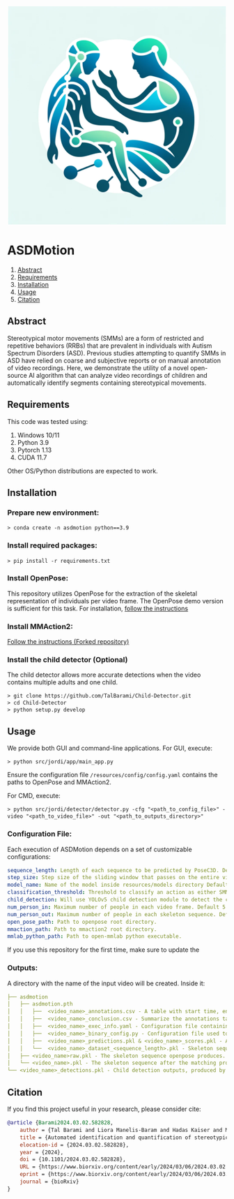 <p align="center">
  <img src="/resources/logo_jordi.webp" alt="ASDMotion" width="500"/>
</p>


# ASDMotion

1. [Abstract](#abstract)
2. [Requirements](#requirements)
3. [Installation](#installation)
4. [Usage](#usage)
5. [Citation](#citation)


## Abstract
Stereotypical motor movements (SMMs) are a form of restricted and repetitive behaviors (RRBs) that are prevalent in individuals with Autism Spectrum Disorders (ASD). Previous studies attempting to quantify SMMs in ASD have relied on coarse and subjective reports or on manual annotation of video recordings. Here, we demonstrate the utility of a novel open-source AI algorithm that can analyze video recordings of children and automatically identify segments containing stereotypical movements.

## Requirements
This code was tested using:
1. Windows 10/11
2. Python 3.9
3. Pytorch 1.13
4. CUDA 11.7

Other OS/Python distributions are expected to work.

## Installation
### Prepare new environment:
```console
> conda create -n asdmotion python==3.9
```
### Install required packages:
```console
> pip install -r requirements.txt
```

### Install OpenPose:
This repository utilizes OpenPose for the extraction of the skeletal representation of individuals per video frame.
The OpenPose demo version is sufficient for this task. For installation, [follow the instructions](https://github.com/CMU-Perceptual-Computing-Lab/openpose/blob/master/doc/01_demo.md)

### Install MMAction2:
[Follow the instructions (Forked repository)](https://github.com/TalBarami/mmaction2)


### Install the child detector (Optional)
The child detector allows more accurate detections when the video contains multiple adults and one child.
```console
> git clone https://github.com/TalBarami/Child-Detector.git
> cd Child-Detector
> python setup.py develop
```

## Usage
We provide both GUI and command-line applications.
For GUI, execute:
```console
> python src/jordi/app/main_app.py
```
Ensure the configuration file `/resources/config/config.yaml` contains the paths to OpenPose and MMAction2.

For CMD, execute:
```console
> python src/jordi/detector/detector.py -cfg "<path_to_config_file>" -video "<path_to_video_file>" -out "<path_to_outputs_directory>"
```

### Configuration File:
Each execution of ASDMotion depends on a set of customizable configurations:
```yaml
sequence_length: Length of each sequence to be predicted by PoseC3D. Default 200.
step_size: Step size of the sliding window that passes on the entire video. Default 30.
model_name: Name of the model inside resources/models directory Default 'asdmotion'.
classification_threshold: Threshold to classify an action as either SMM or not. Default 0.85.
child_detection: Will use YOLOv5 child detection module to detect the child per video frame. Default true .
num_person_in: Maximum number of people in each video frame. Default 5.
num_person_out: Maximum number of people in each skeleton sequence. Default 5.
open_pose_path: Path to openpose root directory.
mmaction_path: Path to mmaction2 root directory.
mmlab_python_path: Path to open-mmlab python executable.
```
If you use this repository for the first time, make sure to update the 

### Outputs:
A directory with the name of the input video will be created. Inside it:
```yaml
├── asdmotion
│   ├── asdmotion.pth
│   │   ├──  <video_name>_annotations.csv - A table with start time, end time, movement type and stereotypical score of each segment.
│   │   ├──  <video_name>_conclusion.csv - Summarize the annotations table with the sum of lengths of SMMs, the proportion of SMMs, the number of SMM segments, and the number of SMMs per minute.
│   │   ├──  <video_name>_exec_info.yaml - Configuration file containing execution information.
│   │   ├──  <video_name>_binary_config.py - Configuration file used to execute PoseC3D.
│   │   ├──  <video_name>_predictions.pkl & <video_name>_scores.pkl - A per-sequence scores produced by PoseC3D for each sequence of <sequence_length> length while iterating over the entire video with step size <step_size>.
│   │   └──  <video_name>_dataset_<sequence_length>.pkl - Skeleton sequences that were fed to PoseC3D.
│   ├── <video_name>raw.pkl - The skeleton sequence openpose produces.
│   └── <video_name>.pkl - The skeleton sequence after the matching process with the child detection module.
└── <video_name>_detections.pkl - Child detection outputs, produced by the child detection module (Optional).
```

## Citation
If you find this project useful in your research, please consider cite:
```BibTeX
@article {Barami2024.03.02.582828,
	author = {Tal Barami and Liora Manelis-Baram and Hadas Kaiser and Michal Ilan and Aviv Slobodkin and Ofri Hadashi and Dor Hadad and Danel Waissengreen and Tanya Nitzan and Idan Menashe and Analya Michaelovsky and Michal Begin and Ditza A. Zachor and Yair Sadaka and Judah Koler and Dikla Zagdon and Gal Meiri and Omri Azencot and Andrei Sharf and Ilan Dinstein},
	title = {Automated identification and quantification of stereotypical movements from video recordings of children with ASD},
	elocation-id = {2024.03.02.582828},
	year = {2024},
	doi = {10.1101/2024.03.02.582828},
	URL = {https://www.biorxiv.org/content/early/2024/03/06/2024.03.02.582828},
	eprint = {https://www.biorxiv.org/content/early/2024/03/06/2024.03.02.582828.full.pdf},
	journal = {bioRxiv}
}
```
